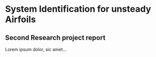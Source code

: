 # System Identification for unsteady Airfoils
## Second Research project report

Lorem ipsum dolor, sic amet...

```{tableofcontents}
```
